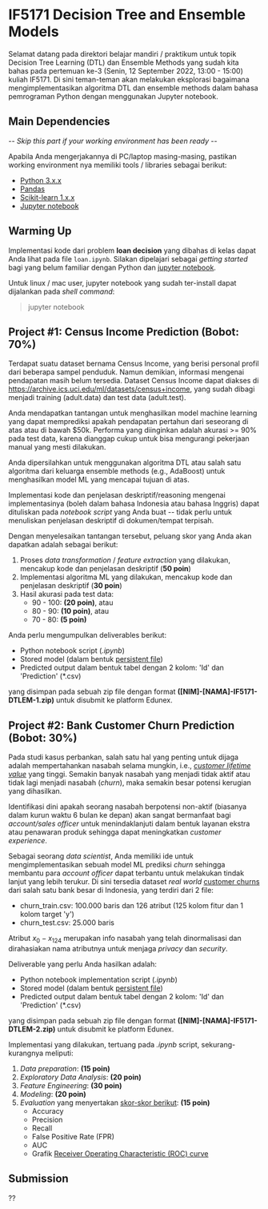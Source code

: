 # IF5171 Decision Tree and Ensemble Models

Selamat datang pada direktori belajar mandiri / praktikum untuk topik Decision Tree Learning (DTL) dan Ensemble Methods yang sudah kita bahas pada pertemuan ke-3 (Senin, 12 September 2022, 13:00 - 15:00) kuliah IF5171.
Di sini teman-teman akan melakukan eksplorasi bagaimana mengimplementasikan algoritma DTL dan ensemble methods dalam bahasa pemrograman Python dengan menggunakan Jupyter notebook.

## Main Dependencies

-- *Skip this part if your working environment has been ready* --

Apabila Anda mengerjakannya di PC/laptop masing-masing, pastikan working environment nya memiliki tools / libraries sebagai berikut:
- [Python 3.x.x](https://www.python.org/)
- [Pandas](https://pandas.pydata.org/)
- [Scikit-learn 1.x.x](https://scikit-learn.org/stable/)
- [Jupyter notebook](https://jupyter.org/)

## Warming Up
Implementasi kode dari problem __loan decision__ yang dibahas di kelas dapat Anda lihat pada file `loan.ipynb`. Silakan dipelajari sebagai *getting started* bagi yang belum familiar dengan Python dan [jupyter notebook](https://www.edureka.co/blog/wp-content/uploads/2018/10/Jupyter_Notebook_CheatSheet_Edureka.pdf). 

Untuk linux / mac user, jupyter notebook yang sudah ter-install dapat dijalankan pada *shell command*:

> jupyter notebook


## Project #1: Census Income Prediction (Bobot: 70%)
Terdapat suatu dataset bernama Census Income, yang berisi personal profil dari beberapa sampel penduduk. 
Namun demikian, informasi mengenai pendapatan masih belum tersedia. Dataset Census Income dapat diakses di https://archive.ics.uci.edu/ml/datasets/census+income, yang sudah dibagi menjadi training (adult.data) dan test data (adult.test).

Anda mendapatkan tantangan untuk menghasilkan model machine learning yang dapat memprediksi apakah pendapatan pertahun dari seseorang di atas atau di bawah $50k.
Performa yang diinginkan adalah akurasi >= 90% pada test data, karena dianggap cukup untuk bisa mengurangi pekerjaan manual yang mesti dilakukan.

Anda dipersilahkan untuk menggunakan algoritma DTL atau salah satu algoritma dari keluarga ensemble methods (e.g., AdaBoost) untuk menghasilkan model ML yang mencapai tujuan di atas.

Implementasi kode dan penjelasan deskriptif/reasoning mengenai implementasinya (boleh dalam bahasa Indonesia atau bahasa Inggris) dapat dituliskan pada *notebook script* yang Anda buat -- tidak perlu untuk menuliskan penjelasan deskriptif di dokumen/tempat terpisah. 

Dengan menyelesaikan tantangan tersebut, peluang skor yang Anda akan dapatkan adalah sebagai berikut:
1. Proses *data transformation* / *feature extraction* yang dilakukan, mencakup kode dan penjelasan deskriptif (__50 poin__)
2. Implementasi algoritma ML yang dilakukan, mencakup kode dan penjelasan deskriptif (__30 poin__)
3. Hasil akurasi pada test data:
	- 90 - 100: __(20 poin)__, atau
	- 80 - 90: __(10 poin)__, atau
	- 70 - 80: __(5 poin)__


Anda perlu mengumpulkan deliverables berikut:
- Python notebook script (*.ipynb*)
- Stored model (dalam bentuk [persistent file](https://scikit-learn.org/stable/model_persistence.html))
- Predicted output dalam bentuk tabel dengan 2 kolom: 'Id' dan 'Prediction' (*.csv)

yang disimpan pada sebuah zip file dengan format __([NIM]-[NAMA]-IF5171-DTLEM-1.zip)__ untuk disubmit ke platform Edunex.

## Project #2: Bank Customer Churn Prediction (Bobot: 30%)

Pada studi kasus perbankan, salah satu hal yang penting untuk dijaga adalah mempertahankan nasabah selama mungkin, i.e., [*customer lifetime value*](https://en.wikipedia.org/wiki/Customer_lifetime_value) yang tinggi. 
Semakin banyak nasabah yang menjadi tidak aktif atau tidak lagi menjadi nasabah (*churn*), maka semakin besar potensi kerugian yang dihasilkan.

Identifikasi dini apakah seorang nasabah berpotensi non-aktif (biasanya dalam kurun waktu 6 bulan ke depan) akan sangat bermanfaat bagi *account/sales officer* untuk menindaklanjuti dalam bentuk layanan ekstra atau penawaran produk sehingga dapat meningkatkan *customer experience*.


Sebagai seorang *data scientist*, Anda memiliki ide untuk mengimplementasikan sebuah model ML prediksi *churn* sehingga membantu para *account officer* dapat terbantu untuk melakukan tindak lanjut yang lebih terukur.
Di sini tersedia dataset *real world* [customer churns](https://1drv.ms/u/s!AgX5GEtworUahSBOjjue1xZEHri_?e=5mAEAc) dari salah satu bank besar di Indonesia, yang terdiri dari 2 file:
- churn_train.csv: 100.000 baris dan 126 atribut (125 kolom fitur dan 1 kolom target 'y')
- churn_test.csv: 25.000 baris

Atribut $x_0 - x_{124}$ merupakan info nasabah yang telah dinormalisasi dan dirahasiakan nama atributnya untuk menjaga *privacy* dan *security*.

Deliverable yang perlu Anda hasilkan adalah:
- Python notebook implementation script (*.ipynb*)
- Stored model (dalam bentuk [persistent file](https://scikit-learn.org/stable/model_persistence.html))
- Predicted output dalam bentuk tabel dengan 2 kolom: 'Id' dan 'Prediction' (*.csv)

yang disimpan pada sebuah zip file dengan format __([NIM]-[NAMA]-IF5171-DTLEM-2.zip)__ untuk disubmit ke platform Edunex.

Implementasi yang dilakukan, tertuang pada *.ipynb* script, sekurang-kurangnya meliputi:
1. *Data preparation*: __(15 poin)__
2. *Exploratory Data Analysis*: __(20 poin)__
3. *Feature Engineering*: __(30 poin)__
4. *Modeling*: __(20 poin)__
5. *Evaluation* yang menyertakan [skor-skor berikut](https://www.baeldung.com/cs/ml-accuracy-vs-auc): __(15 poin)__
	- Accuracy
	- Precision
	- Recall
	- False Positive Rate (FPR)
	- AUC
	- Grafik [Receiver Operating Characteristic (ROC) curve](https://developers.google.com/machine-learning/crash-course/classification/roc-and-auc)


## Submission
??